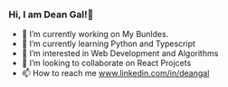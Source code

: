 ###  Hi, I am Dean Gal!👋

- 🔧 I’m currently working on My Bunldes.
- 🌱 I’m currently learning Python and Typescript 
- 👀 I’m interested in Web Development and Algorithms
- 💞️ I’m looking to collaborate on React Projcets
- 📫 How to reach me www.linkedin.com/in/deangal

<!---
deangal/deangal is a ✨ special ✨ repository because its `README.md` (this file) appears on your GitHub profile.
You can click the Preview link to take a look at your changes.
--->
